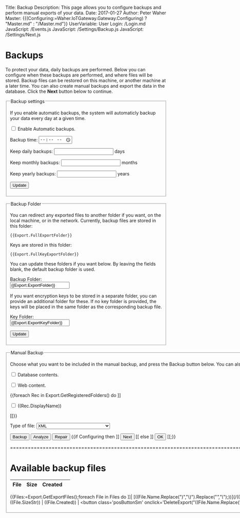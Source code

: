 ﻿Title: Backup
Description: This page allows you to configure backups and perform manual exports of your data.
Date: 2017-01-27
Author: Peter Waher
Master: {{(Configuring:=Waher.IoTGateway.Gateway.Configuring) ? "Master.md" : "/Master.md"}}
UserVariable: User
Login: /Login.md
JavaScript: /Events.js
JavaScript: /Settings/Backup.js
JavaScript: /Settings/Next.js


Backups
==============

To protect your data, daily backups are performed. Below you can configure when these backups are performed, and where files will be stored.
Backup files can be restored on this machine, or another machine at a later time. You can also create manual backups and export the data
in the database. Click the **Next** button below to continue.

<form action="UpdateBackupSettings" method="post" enctype="multipart/form-data">
<fieldset>
<legend>Backup settings</legend>

If you enable automatic backups, the system will automaticly backup your data every day at a given time.  

<p>
<input name="AutomaticBackups" id="AutomaticBackups" type="checkbox" {{(Export:=Waher.IoTGateway.Export).AutomaticBackups ? "checked" : ""}}/>
<label for="AutomaticBackups">Enable Automatic backups.</label>
</p>

<p>
<label for="BackupTime">Backup time:</label>  
<input name="BackupTime" id="BackupTime" type="time" value="{{Export.BackupTime}}" class="keepBackup"/>
</p>

<p>
<label for="KeepDays">Keep daily backups:</label>  
<input name="KeepDays" id="KeepDays" type="number" min="1" value="{{Export.BackupKeepDays}}" class="keepBackup"/> days
</p>

<p>
<label for="KeepMonths">Keep monthly backups:</label>  
<input name="KeepMonths" id="KeepMonths" type="number" min="1" value="{{Export.BackupKeepMonths}}" class="keepBackup"/> months
</p>

<p>
<label for="KeepYears">Keep yearly backups:</label>  
<input name="KeepYears" id="KeepYears" type="number" min="1" value="{{Export.BackupKeepYears}}" class="keepBackup"/> years
</p>

<p>
<button type="button" onclick="UpdateBackupSettings();">Update</button>
</p>

</fieldset>
</form>



<form action="UpdateBackupFolderSettings" method="post" enctype="multipart/form-data">
<fieldset>
<legend>Backup Folder</legend>

You can redirect any exported files to another folder if you want, on the local machine, or in the network. 
Currently, backup files are stored in this folder:

```
{{Export.FullExportFolder}}
```

Keys are stored in this folder:

```
{{Export.FullKeyExportFolder}}
```

You can update these folders if you want below. By leaving the fields blank, the default backup folder is used. 

<label for="ExportFolder">Backup Folder:</label>  
<input id="ExportFolder" name="ExportFolder" type="text" value="{{Export.ExportFolder}}"/>

If you want encryption keys to be stored in a separate folder, you can provide an additional folder for these. 
If no key folder is provided, the keys will be placed in the same folder as the corresponding backup file.

<label for="KeyFolder">Key Folder:</label>  
<input id="KeyFolder" name="KeyFolder" type="text" value="{{Export.ExportKeyFolder}}"/>

<p>
<button type="button" onclick="UpdateBackupFolderSettings();">Update</button>
</p>

</fieldset>
</form>


<fieldset>
<legend>Manual Backup</legend>

<form id="ExportContents">

Choose what you want to be included in the manual backup, and press the Backup button below. You can also press
the Analyze button to analyze the database and generate a report.

<p>
<input id="Database" name="Database" type="checkbox" {{Export.ExportDatabase ? "checked" : ""}}/>
<label for="Database">Database contents.</label>
</p>

<p>
<input id="WebContent" name="WebContent" type="checkbox" {{Export.ExportWebContent ? "checked" : ""}}/>
<label for="WebContent">Web content.</label>
</p>

{{foreach Rec in Export.GetRegisteredFolders() do ]]

<p>
<input id="((CategoryId:=Rec.CategoryId))" name="((CategoryId))" type="checkbox" ((Export.GetExportFolderAsync(CategoryId).Result ? "checked" : ""))/>
<label for="((CategoryId))">((Rec.DisplayName))</label>
</p>

[[}}

<p>
<label for="TypeOfFile">Type of file:</label>  
<select id="TypeOfFile" name="TypeOfFile" style="width:auto">
<option value="XML"{{(ExportType:=Export.ExportType)=="XML" ? " selected" : ""}}>XML</option>
<option value="Binary"{{ExportType=="Binary" ? " selected" : ""}}>Raw Binary</option>
<option value="Compressed"{{ExportType=="Compressed" ? " selected" : ""}}>Compressed Binary</option>
<option value="Encrypted"{{ExportType=="Encrypted" ? " selected" : ""}}>Compressed and Encrypted Binary</option>
</select>
</p>

<p>
<button type="button" onclick="StartExport();">Backup</button>
<button type="button" onclick="StartAnalyze(false);">Analyze</button>
<button type="button" onclick="StartAnalyze(true);">Repair</button>
{{if Configuring then ]]
<button id='NextButton' type='button' onclick='Next()'>Next</button>
[[ else ]]
<button id='NextButton' type='button' onclick='Ok()'>OK</button>
[[;}}
</p>

</form>



============================================================================================================================================

Available backup files
==============================

<div id="ExportFiles">

| File | Size | Created |    |
|:-----|:----:|:-------:|:--:|
{{Files:=Export.GetExportFiles();foreach File in Files do
	]]| [((File.Name.Replace(")","\\)").Replace("_","\\_");))](/((File.IsKey ? "Key" : "Export"))/((UrlEncode(File.Name).Replace(")","%29");))) | ((File.SizeStr)) | ((File.Created)) | <button class='posButtonSm' onclick='DeleteExport("((File.Name.Replace('"','\\"');))")'>Delete</button> |
[[;}}

</div>